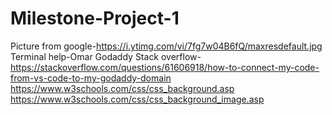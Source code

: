 # Milestone-Project-1
Picture from google-https://i.ytimg.com/vi/7fg7w04B6fQ/maxresdefault.jpg
Terminal help-Omar
Godaddy
Stack overflow-https://stackoverflow.com/questions/61606918/how-to-connect-my-code-from-vs-code-to-my-godaddy-domain
https://www.w3schools.com/css/css_background.asp
https://www.w3schools.com/css/css_background_image.asp